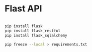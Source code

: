 # Flast API

```bash

pip install flask
pip install flask_restful
pip install flask_sqlalchemy

pip freeze --local > requirements.txt

```